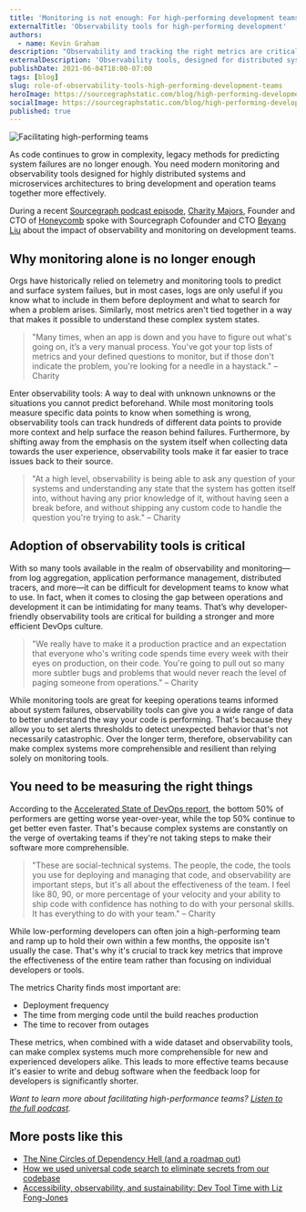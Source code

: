 ```yaml
---
title: 'Monitoring is not enough: For high-performing development teams you need observability tools'
externalTitle: 'Observability tools for high-performing development'
authors:
  - name: Kevin Graham
description: "Observability and tracking the right metrics are critical to development teams' success. We chatted to Charity Majors of Honeycomb about bridging the gap between dev and ops, and making software more comprehensible to everyone."
externalDescription: 'Observability tools, designed for distributed systems and microservices architectures, are necessary for modern software development: here’s why.'
publishDate: 2021-06-04T18:00-07:00
tags: [blog]
slug: role-of-observability-tools-high-performing-development-teams
heroImage: https://sourcegraphstatic.com/blog/high-performing-development-teams-observability.gif
socialImage: https://sourcegraphstatic.com/blog/high-performing-development-teams-observability.gif
published: true
---
```


![Facilitating high-performing teams](https://sourcegraphstatic.com/blog/high-performing-development-teams-observability.gif)

As code continues to grow in complexity, legacy methods for predicting system failures are no longer enough. You need modern monitoring and observability tools designed for highly distributed systems and microservices architectures to bring development and operation teams together more effectively.

During a recent [Sourcegraph podcast episode](/podcast/charity-majors/), [Charity Majors](https://www.linkedin.com/in/charity-majors/), Founder and CTO of [Honeycomb](https://www.honeycomb.io/) spoke with Sourcegraph Cofounder and CTO [Beyang Liu](https://handbook.sourcegraph.com/company/team#beyang-liu) about the impact of observability and monitoring on development teams.

## Why monitoring alone is no longer enough

Orgs have historically relied on telemetry and monitoring tools to predict and surface system failues, but in most cases, logs are only useful if you know what to include in them before deployment and what to search for when a problem arises. Similarly, most metrics aren't tied together in a way that makes it possible to understand these complex system states.

> "Many times, when an app is down and you have to figure out what's going on, it’s a very manual process. You've got your top lists of metrics and your defined questions to monitor, but if those don't indicate the problem, you're looking for a needle in a haystack." – Charity

Enter observability tools: A way to deal with unknown unknowns or the situations you cannot predict beforehand. While most monitoring tools measure specific data points to know when something is wrong, observability tools can track hundreds of different data points to provide more context and help surface the reason behind failures. Furthermore, by shifting away from the emphasis on the system itself when collecting data towards the user experience, observability tools make it far easier to trace issues back to their source.

> "At a high level, observability is being able to ask any question of your systems and understanding any state that the system has gotten itself into, without having any prior knowledge of it, without having seen a break before, and without shipping any custom code to handle the question you're trying to ask." – Charity

## Adoption of observability tools is critical

With so many tools available in the realm of observability and monitoring—from log aggregation, application performance management, distributed tracers, and more—it can be difficult for development teams to know what to use. In fact, when it comes to closing the gap between operations and development it can be intimidating for many teams. That’s why developer-friendly observability tools are critical for building a stronger and more efficient DevOps culture.

> "We really have to make it a production practice and an expectation that everyone who's writing code spends time every week with their eyes on production, on their code. You're going to pull out so many more subtler bugs and problems that would never reach the level of paging someone from operations." – Charity

While monitoring tools are great for keeping operations teams informed about system failures, observability tools can give you a wide range of data to better understand the way your code is performing. That's because they allow you to set alerts thresholds to detect unexpected behavior that's not necessarily catastrophic. Over the longer term, therefore, observability can make complex systems more comprehensible and resilient than relying solely on monitoring tools.

## You need to be measuring the right things

According to the [Accelerated State of DevOps report](https://cloud.google.com/devops/state-of-devops/), the bottom 50% of performers are getting worse year-over-year, while the top 50% continue to get better even faster. That's because complex systems are constantly on the verge of overtaking teams if they're not taking steps to make their software more comprehensible.

> "These are social-technical systems. The people, the code, the tools you use for deploying and managing that code, and observability are important steps, but it's all about the effectiveness of the team. I feel like 80, 90, or more percentage of your velocity and your ability to ship code with confidence has nothing to do with your personal skills. It has everything to do with your team." – Charity

While low-performing developers can often join a high-performing team and ramp up to hold their own within a few months, the opposite isn't usually the case. That's why it's crucial to track key metrics that improve the effectiveness of the entire team rather than focusing on individual developers or tools.

The metrics Charity finds most important are:

- Deployment frequency
- The time from merging code until the build reaches production
- The time to recover from outages

These metrics, when combined with a wide dataset and observability tools, can make complex systems much more comprehensible for new and experienced developers alike. This leads to more effective teams because it's easier to write and debug software when the feedback loop for developers is significantly shorter.

_Want to learn more about facilitating high-performance teams? [Listen to the full podcast](/podcast/charity-majors/)._

## More posts like this

- [The Nine Circles of Dependency Hell (and a roadmap out)](https://about.sourcegraph.com/blog/nine-circles-of-dependency-hell/)
- [How we used universal code search to eliminate secrets from our codebase](https://about.sourcegraph.com/blog/eliminate-secrets-from-codebase-with-universal-code-search/)
- [Accessibility, observability, and sustainability: Dev Tool Time with Liz Fong-Jones](https://about.sourcegraph.com/blog/dev-tool-time-liz-fong-jones/)
